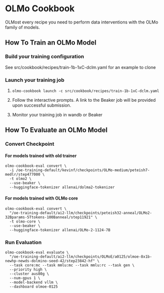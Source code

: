 # OLMo Cookbook

OLMost every recipe you need to perform data interventions with the OLMo family of models.

## How To Train an OLMo Model

### Build your training configuration

See src/cookbook/recipes/train-1b-1xC-dclm.yaml for an example to clone

### Launch your training job

1) `olmo-cookbook launch -c src/cookbook/recipes/train-1b-1xC-dclm.yaml`

2) Follow the interactive prompts. A link to the Beaker job will be provided upon successful submission.

3) Monitor your training job in wandb or Beaker

## How To Evaluate an OLMo Model

### Convert Checkpoint

#### For models trained with old trainer

```shell
olmo-cookbook-eval convert \
  -i /oe-training-default/kevinf/checkpoints/OLMo-medium/peteish7-medlr/step477000 \
  -t olmo2 \
  --use-beaker \
  --huggingface-tokenizer allenai/dolma2-tokenizer
```

#### For models trained with OLMo core

```shell
olmo-cookbook-eval convert \
  "/oe-training-default/ai2-llm/checkpoints/peteish32-anneal/OLMo2-32Bparams-5Ttokens-100Banneal/step11921" \
  -t olmo-core \
  --use-beaker \
  --huggingface-tokenizer allenai/OLMo-2-1124-7B
```

### Run Evaluation

```shell
olmo-cookbook-eval evaluate \
  "/oe-training-default/ai2-llm/checkpoints/OLMoE/a0125/olmoe-8x1b-newhp-newds-dolmino-seed-42/step23842-hf" \
  --task core:mc --task mmlu:mc --task mmlu:rc --task gen \
  --priority high \
  --cluster aus80g \
  --num-gpus 1 \
  --model-backend vllm \
  --dashboard olmoe-0125
```
